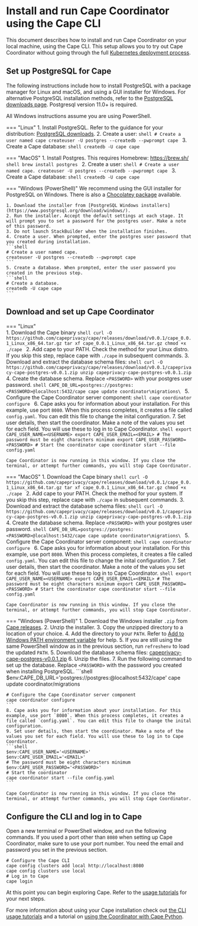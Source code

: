 # Install and run Cape Coordinator using the Cape CLI

This document describes how to install and run Cape Coordinator on your local machine, using the Cape CLI. This setup allows you to try out Cape Coordinator without going through the full [Kubernetes deployment process](/cape-core/coordinator/kubernetes/).

## Set up PostgreSQL for Cape

The following instructions include how to install PostgreSQL with a package manager for Linux and macOS, and using a GUI installer for Windows. For alternative PostgreSQL installation methods, refer to the [PostgreSQL downloads page](https://www.postgresql.org/download/). Postgresql version 11.0+ is required.

All Windows instructions assume you are using PowerShell.

=== "Linux"
    1. Install PostgreSQL. Refer to the guidance for your distribution: [PostgreSQL downloads](https://www.postgresql.org/download/).
    2. Create a user:
    ```shell
    # Create a user named cape
    createuser -U postgres --createdb --pwprompt cape
    ```
    3. Create a Cape database:
    ```shell
    createdb -U cape cape
    ```

=== "MacOS"
    1. Install Postgres. This requires Homebrew: https://brew.sh/
    ```shell
    brew install postgres
    ```
    2. Create a user: 
    ```shell
    # Create a user named cape.
    createuser -U postgres --createdb --pwprompt cape
    ```
    3. Create a Cape database:
    ```shell
    createdb -U cape cape
    ```

=== "Windows (PowerShell)"
    We recommend using the GUI installer for PostgreSQL on Windows. There is also a [Chocolatey package](https://chocolatey.org/packages/postgresql) available.

    1. Download the installer from [PostgreSQL Windows installers](https://www.postgresql.org/download/windows/).
    2. Run the installer. Accept the default settings at each stage. It will prompt you to set a password for the postgres user. Make a note of this password.
    3. Do not launch StackBuilder when the installation finishes.
    4. Create a user. When prompted, enter the postgres user password that you created during installation.
    ```shell
    # Create a user named cape.
    createuser -U postgres --createdb --pwprompt cape
    ```
    5. Create a database. When prompted, enter the user password you created in the previous step.
    ```shell
    # Create a database.
    createdb -U cape cape
    ```


## Download and set up Cape Coordinator

=== "Linux"    
    1. Download the Cape binary
    ```shell
    curl -O https://github.com/capeprivacy/cape/releases/download/v0.0.1/cape_0.0.1_Linux_x86_64.tar.gz
    tar xf cape_0.0.1_Linux_x86_64.tar.gz
    chmod +x ./cape
    ```
    2. Add cape to your PATH. Check the method for your Linux distro. If you skip this step, replace cape with `./cape` in subsequent commands.
    3. Download and extract the database schema files:
    ```shell
    curl -O https://github.com/capeprivacy/cape/releases/download/v0.0.1/capeprivacy-cape-postgres-v0.0.1.zip
    unzip capeprivacy-cape-postgres-v0.0.1.zip
    ```
    4. Create the database schema. Replace `<PASSWORD>` with your postgres user password.
    ```shell
    CAPE_DB_URL=postgres://postgres:<PASSWORD>@localhost:5432/cape
    cape update coordinator\migrations\
    ```
    5. Configure the Cape Coordinator server component:
    ```shell
    cape coordinator configure
    ```
    6. Cape asks you for information about your installation. For this example, use port `8080`. When this process completes, it creates a file called `config.yaml`. You can edit this file to change the inital configuration.
    7. Set user details, then start the coordinator. Make a note of the values you set for each field. You will use these to log in to Cape Coordinator.
    ```shell
    export CAPE_USER_NAME=<USERNAME>
    export CAPE_USER_EMAIL=<EMAIL>
    # The password must be eight characters minimum
    export CAPE_USER_PASSWORD=<PASSWORD>
    # Start the coordinator
    cape coordinator start --file config.yaml
    ```

    Cape Coordinator is now running in this window. If you close the terminal, or attempt further commands, you will stop Cape Coordinator.

=== "MacOS"
    1. Download the Cape binary
    ```shell
    curl -O https://github.com/capeprivacy/cape/releases/download/v0.0.1/cape_0.0.1_Linux_x86_64.tar.gz
    tar xf cape_0.0.1_Linux_x86_64.tar.gz
    chmod +x ./cape
    ```
    2. Add cape to your PATH. Check the method for your system. If you skip this step, replace cape with `./cape` in subsequent commands.
    3. Download and extract the database schema files:
    ```shell
    curl -O https://github.com/capeprivacy/cape/releases/download/v0.0.1/capeprivacy-cape-postgres-v0.0.1.zip
    unzip capeprivacy-cape-postgres-v0.0.1.zip
    ```
    4. Create the database schema. Replace `<PASSWORD>` with your postgres user password.
    ```shell
    CAPE_DB_URL=postgres://postgres:<PASSWORD>@localhost:5432/cape
    cape update coordinator\migrations\
    ```
    5. Configure the Cape Coordinator server component:
    ```shell
    cape coordinator configure
    ```
    6. Cape asks you for information about your installation. For this example, use port `8080`. When this process completes, it creates a file called `config.yaml`. You can edit this file to change the inital configuration.
    7. Set user details, then start the coordinator. Make a note of the values you set for each field. You will use these to log in to Cape Coordinator.
    ```shell
    export CAPE_USER_NAME=<USERNAME>
    export CAPE_USER_EMAIL=<EMAIL>
    # The password must be eight characters minimum
    export CAPE_USER_PASSWORD=<PASSWORD>
    # Start the coordinator
    cape coordinator start --file config.yaml
    ```

    Cape Coordinator is now running in this window. If you close the terminal, or attempt further commands, you will stop Cape Coordinator.

=== "Windows (PowerShell)"
    1. Download the Windows installer `.zip` from [Cape releases](https://github.com/capeprivacy/cape/releases).
    2. Unzip the installer.
    3. Copy the unzipped directory to a location of your choice.
    4. Add the directory to your `PATH`. Refer to [Add to Windows PATH environment variable](https://helpdeskgeek.com/windows-10/add-windows-path-environment-variable/) for help.
    5. If you are still using the same PowerShell window as in the previous section, run `refreshenv` to load the updated `PATH`.
    5. Download the database schema files: [capeprivacy-cape-postgres-v0.0.1.zip](https://github.com/capeprivacy/cape/releases/download/v0.0.1/capeprivacy-cape-postgres-v0.0.1.zip)
    6. Unzip the files.
    7. Run the following command to set up the database. Replace `<PASSWORD>` with the password you created when installing PostgreSQL.
    ```shell
    $env:CAPE_DB_URL='postgres://postgres:<PASSSWORD>@localhost:5432/cape'
    cape update coordinator/migrations

    # Configure the Cape Coordinator server component
    cape coordinator configure
    ```
    8. Cape asks you for information about your installation. For this example, use port `8080`. When this process completes, it creates a file called `config.yaml`. You can edit this file to change the inital configuration.
    9. Set user details, then start the coordinator. Make a note of the values you set for each field. You will use these to log in to Cape Coordinator.
    ```shell
    $env:CAPE_USER_NAME='<USERNAME>'
    $env:CAPE_USER_EMAIL='<EMAIL>'
    # The password must be eight characters minimum
    $env:CAPE_USER_PASSWORD='<PASSWORD>'
    # Start the coordinator
    cape coordinator start --file config.yaml
    ```

    Cape Coordinator is now running in this window. If you close the terminal, or attempt further commands, you will stop Cape Coordinator.

## Configure the CLI and log in to Cape

Open a new terminal or PowerShell window, and run the following commands. If you used a port other than `8080` when setting up Cape Coordinator, make sure to use your port number. You need the email and password you set in the previous section.

```shell
# Configure the Cape CLI
cape config clusters add local http://localhost:8080
cape config clusters use local
# Log in to Cape
cape login
```

At this point you can begin exploring Cape. Refer to the [usage tutorials](/cape-core/cli/usage/) for your next steps.

For more information about using your Cape installation check out [the CLI usage tutorials](/cape-core/cli/usage/) and a tutorial on [using the Coordinator with Cape Python](/libraries/cape-python/coordinator-quickstart/).
